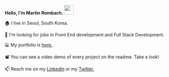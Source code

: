 **Hello, I'm Martin Rombach.** <img src="https://raw.githubusercontent.com/MartinHeinz/MartinHeinz/master/wave.gif" width="30px">

🏠 I live in Seoul, South Korea.

👀 I'm looking for jobs in Front End development and Full Stack Development.

💻 My portfolio is <a href="www.martinrombachdev.com/portfolio">here.</a>

📽️ You can see a video demo of every project on the readme. Take a look!

📫 Reach me on my <a href="https://www.linkedin.com/in/martin-rombach-0a67b266/">Linkedin</a> or my <a href="https://img.shields.io/twitter/follow/MartinRombach88">Twitter. </a>



<!---
martinrombach88/martinrombach88 is a ✨ special ✨ repository because its `README.md` (this file) appears on your GitHub profile.
You can click the Preview link to take a look at your changes.
--->
